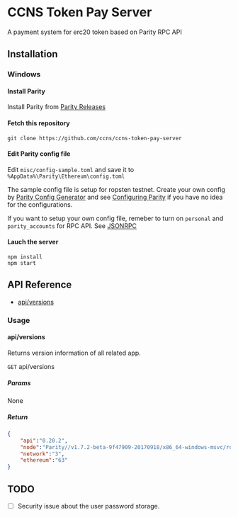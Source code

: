 # CCNS Token Pay Server

A payment system for erc20 token based on Parity RPC API

## Installation

### Windows
#### Install Parity

Install Parity from [Parity Releases](https://github.com/paritytech/parity/releases)

#### Fetch this repository 

```
git clone https://github.com/ccns/ccns-token-pay-server
```

#### Edit Parity config file

Edit `misc/config-sample.toml` and save it to `%AppData%\Parity\Ethereum\config.toml`

The sample config file is setup for ropsten testnet. Create your own config by [Parity Config Generator](https://paritytech.github.io/parity-config-generator/) and see [Configuring Parity](https://github.com/paritytech/parity/wiki/Configuring-Parity) if you have no idea for the configurations.

If you want to setup your own config file, remeber to turn on `personal` and `parity_accounts` for RPC API. See [JSONRPC](https://github.com/paritytech/parity/wiki/JSONRPC)

#### Lauch the server

```
npm install
npm start
```

## API Reference

- [api/versions](#api/versions)

### Usage

#### api/versions

Returns version information of all related app.

`GET` api/versions

##### Params

None

##### Return
  
```json
{
	"api":"0.20.2",
	"node":"Parity//v1.7.2-beta-9f47909-20170918/x86_64-windows-msvc/rustc1.19.0",
	"network":"3",
	"ethereum":"63"
}
```


## TODO

- [ ] Security issue about the user password storage.
